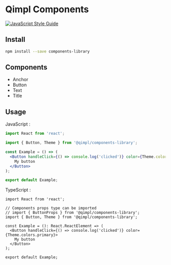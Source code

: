 # Qimpl Components

[![JavaScript Style Guide](https://img.shields.io/badge/code%20style-airbnb-brightgreen.svg)](https://airbnb.io/javascript/)

## Install

```bash
npm install --save components-library
```

## Components

- Anchor
- Button
- Text
- Title

## Usage

JavaScript :

```jsx
import React from 'react';

import { Button, Theme } from '@qimpl/components-library';

const Example = () => (
  <Button handleClick={() => console.log('clicked')} color={Theme.colors.primary}>
    My button
  </Button>
);

export default Example;
```

TypeScript :

```tsx
import React from 'react';

// Components props type can be imported
// import { ButtonProps } from '@qimpl/components-library';
import { Button, Theme } from '@qimpl/components-library';

const Example = (): React.ReactElement => (
  <Button handleClick={() => console.log('clicked')} color={Theme.colors.primary}>
    My button
  </Button>
);

export default Example;
```
